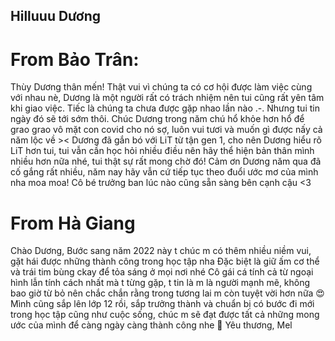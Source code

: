 ## Hilluuu Dương 

# From Bảo Trân: 
Thùy Dương thân mến! Thật vui vì chúng ta có cơ hội được làm việc cùng với nhau nè, Dương là một người rất có trách nhiệm nên tui cũng rất yên tâm khi giao việc. Tiếc là chúng ta chưa được gặp nhao lần nào .-. Nhưng tui tin ngày đó sẽ tới sớm thôi. Chúc Dương trong năm chú hổ khỏe hơn hổ để grao grao vô mặt con covid cho nó sợ, luôn vui tươi và muốn gì được nấy cả năm lộc về >< Dương đã gắn bó với LiT từ tận gen 1, cho nên Dương hiểu rõ LiT hơn tui, tui vẫn cần học hỏi nhiều điều nên hãy thể hiện bản thân mình nhiều hơn nữa nhé, tui thật sự rất mong chờ đó! Cảm ơn Dương năm qua đã cố gắng rất nhiều, năm nay hãy vẫn cứ tiếp tục theo đuổi ước mơ của mình nha moa moa!
Cô bé trưởng ban lúc nào cũng sẵn sàng bên cạnh cậu <3

# From Hà Giang 
Chào Dương, 
Bước sang năm 2022 này t chúc m có thêm nhiều niềm vui, gặt hái được những thành công trong học tập nha
Đặc biệt là giữ ấm cơ thể và trái tim bùng ckay để tỏa sáng ở mọi nơi nhé
Cô gái cá tính cả từ ngoại hình lẫn tính cách nhất mà t từng gặp, t tin là m là người mạnh mẽ, không bao giờ từ bỏ nên chắc chắn rằng trong tương lai m còn tuyệt vời hơn nữa 😍 
Mình cũng sắp lên lớp 12 rồi, sắp trưởng thành và chuẩn bị có bước đi mới trong học tập cũng như cuộc sống, chúc m sẽ đạt được tất cả những mong ước của mình để càng ngày càng thành công nhe 🤩
Yêu thương, 
Mel 

